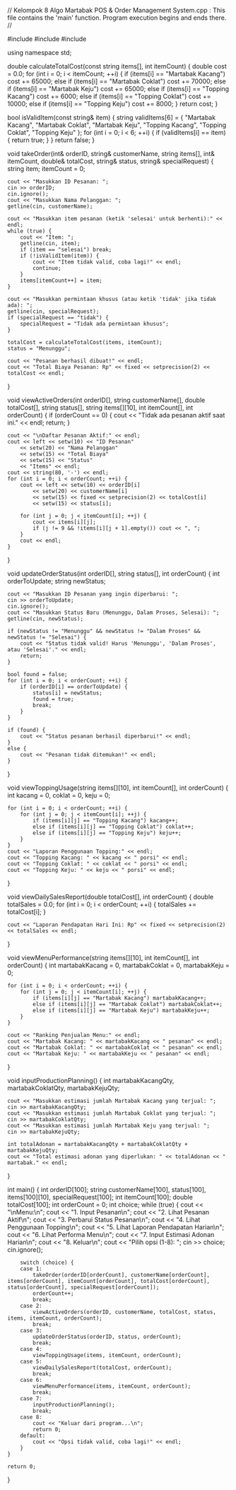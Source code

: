 // Kelompok 8 Algo Martabak POS & Order Management System.cpp : This file contains the 'main' function. Program execution begins and ends there.
//

#include <iostream>
#include <string>
#include <iomanip>

using namespace std;

double calculateTotalCost(const string items[], int itemCount) {
    double cost = 0.0;
    for (int i = 0; i < itemCount; ++i) {
        if (items[i] == "Martabak Kacang") cost += 65000;
        else if (items[i] == "Martabak Coklat") cost += 70000;
        else if (items[i] == "Martabak Keju") cost += 65000;
        else if (items[i] == "Topping Kacang") cost += 6000;
        else if (items[i] == "Topping Coklat") cost += 10000;
        else if (items[i] == "Topping Keju") cost += 8000;
    }
    return cost;
}

bool isValidItem(const string& item) {
    string validItems[6] = {
        "Martabak Kacang", "Martabak Coklat", "Martabak Keju",
        "Topping Kacang", "Topping Coklat", "Topping Keju"
    };
    for (int i = 0; i < 6; ++i) {
        if (validItems[i] == item) {
            return true;
        }
    }
    return false;
}

void takeOrder(int& orderID, string& customerName, string items[], int& itemCount, double& totalCost, string& status, string& specialRequest) {
    string item;
    itemCount = 0;

    cout << "Masukkan ID Pesanan: ";
    cin >> orderID;
    cin.ignore();
    cout << "Masukkan Nama Pelanggan: ";
    getline(cin, customerName);

    cout << "Masukkan item pesanan (ketik 'selesai' untuk berhenti):" << endl;
    while (true) {
        cout << "Item: ";
        getline(cin, item);
        if (item == "selesai") break;
        if (!isValidItem(item)) {
            cout << "Item tidak valid, coba lagi!" << endl;
            continue;
        }
        items[itemCount++] = item;
    }

    cout << "Masukkan permintaan khusus (atau ketik 'tidak' jika tidak ada): ";
    getline(cin, specialRequest);
    if (specialRequest == "tidak") {
        specialRequest = "Tidak ada permintaan khusus";
    }

    totalCost = calculateTotalCost(items, itemCount);
    status = "Menunggu";

    cout << "Pesanan berhasil dibuat!" << endl;
    cout << "Total Biaya Pesanan: Rp" << fixed << setprecision(2) << totalCost << endl;
}

void viewActiveOrders(int orderID[], string customerName[], double totalCost[], string status[], string items[][10], int itemCount[], int orderCount) {
    if (orderCount == 0) {
        cout << "Tidak ada pesanan aktif saat ini." << endl;
        return;
    }

    cout << "\nDaftar Pesanan Aktif:" << endl;
    cout << left << setw(10) << "ID Pesanan"
        << setw(20) << "Nama Pelanggan"
        << setw(15) << "Total Biaya"
        << setw(15) << "Status"
        << "Items" << endl;
    cout << string(80, '-') << endl;
    for (int i = 0; i < orderCount; ++i) {
        cout << left << setw(10) << orderID[i]
            << setw(20) << customerName[i]
            << setw(15) << fixed << setprecision(2) << totalCost[i]
            << setw(15) << status[i];

        for (int j = 0; j < itemCount[i]; ++j) {
            cout << items[i][j];
            if (j != 9 && !items[i][j + 1].empty()) cout << ", ";
        }
        cout << endl;
    }
}

void updateOrderStatus(int orderID[], string status[], int orderCount) {
    int orderToUpdate;
    string newStatus;

    cout << "Masukkan ID Pesanan yang ingin diperbarui: ";
    cin >> orderToUpdate;
    cin.ignore();
    cout << "Masukkan Status Baru (Menunggu, Dalam Proses, Selesai): ";
    getline(cin, newStatus);

    if (newStatus != "Menunggu" && newStatus != "Dalam Proses" && newStatus != "Selesai") {
        cout << "Status tidak valid! Harus 'Menunggu', 'Dalam Proses', atau 'Selesai'." << endl;
        return;
    }

    bool found = false;
    for (int i = 0; i < orderCount; ++i) {
        if (orderID[i] == orderToUpdate) {
            status[i] = newStatus;
            found = true;
            break;
        }
    }

    if (found) {
        cout << "Status pesanan berhasil diperbarui!" << endl;
    }
    else {
        cout << "Pesanan tidak ditemukan!" << endl;
    }
}

void viewToppingUsage(string items[][10], int itemCount[], int orderCount) {
    int kacang = 0, coklat = 0, keju = 0;

    for (int i = 0; i < orderCount; ++i) {
        for (int j = 0; j < itemCount[i]; ++j) {
            if (items[i][j] == "Topping Kacang") kacang++;
            else if (items[i][j] == "Topping Coklat") coklat++;
            else if (items[i][j] == "Topping Keju") keju++;
        }
    }
    cout << "Laporan Penggunaan Topping:" << endl;
    cout << "Topping Kacang: " << kacang << " porsi" << endl;
    cout << "Topping Coklat: " << coklat << " porsi" << endl;
    cout << "Topping Keju: " << keju << " porsi" << endl;
}

void viewDailySalesReport(double totalCost[], int orderCount) {
    double totalSales = 0.0;
    for (int i = 0; i < orderCount; ++i) {
        totalSales += totalCost[i];
    }

    cout << "Laporan Pendapatan Hari Ini: Rp" << fixed << setprecision(2) << totalSales << endl;
}

void viewMenuPerformance(string items[][10], int itemCount[], int orderCount) {
    int martabakKacang = 0, martabakCoklat = 0, martabakKeju = 0;

    for (int i = 0; i < orderCount; ++i) {
        for (int j = 0; j < itemCount[i]; ++j) {
            if (items[i][j] == "Martabak Kacang") martabakKacang++;
            else if (items[i][j] == "Martabak Coklat") martabakCoklat++;
            else if (items[i][j] == "Martabak Keju") martabakKeju++;
        }
    }

    cout << "Ranking Penjualan Menu:" << endl;
    cout << "Martabak Kacang: " << martabakKacang << " pesanan" << endl;
    cout << "Martabak Coklat: " << martabakCoklat << " pesanan" << endl;
    cout << "Martabak Keju: " << martabakKeju << " pesanan" << endl;
}

void inputProductionPlanning() {
    int martabakKacangQty, martabakCoklatQty, martabakKejuQty;

    cout << "Masukkan estimasi jumlah Martabak Kacang yang terjual: ";
    cin >> martabakKacangQty;
    cout << "Masukkan estimasi jumlah Martabak Coklat yang terjual: ";
    cin >> martabakCoklatQty;
    cout << "Masukkan estimasi jumlah Martabak Keju yang terjual: ";
    cin >> martabakKejuQty;

    int totalAdonan = martabakKacangQty + martabakCoklatQty + martabakKejuQty;
    cout << "Total estimasi adonan yang diperlukan: " << totalAdonan << " martabak." << endl;
}

int main() {
    int orderID[100];
    string customerName[100], status[100], items[100][10], specialRequest[100];
    int itemCount[100];
    double totalCost[100];
    int orderCount = 0;
    int choice;
    while (true) {
        cout << "\nMenu:\n";
        cout << "1. Input Pesanan\n";
        cout << "2. Lihat Pesanan Aktif\n";
        cout << "3. Perbarui Status Pesanan\n";
        cout << "4. Lihat Penggunaan Topping\n";
        cout << "5. Lihat Laporan Pendapatan Harian\n";
        cout << "6. Lihat Performa Menu\n";
        cout << "7. Input Estimasi Adonan Harian\n";
        cout << "8. Keluar\n";
        cout << "Pilih opsi (1-8): ";
        cin >> choice;
        cin.ignore();

        switch (choice) {
        case 1:
            takeOrder(orderID[orderCount], customerName[orderCount], items[orderCount], itemCount[orderCount], totalCost[orderCount], status[orderCount], specialRequest[orderCount]);
            orderCount++;
            break;
        case 2:
            viewActiveOrders(orderID, customerName, totalCost, status, items, itemCount, orderCount);
            break;
        case 3:
            updateOrderStatus(orderID, status, orderCount);
            break;
        case 4:
            viewToppingUsage(items, itemCount, orderCount);
        case 5:
            viewDailySalesReport(totalCost, orderCount);
            break;
        case 6:
            viewMenuPerformance(items, itemCount, orderCount);
            break;
        case 7:
            inputProductionPlanning();
            break;
        case 8:
            cout << "Keluar dari program...\n";
            return 0;
        default:
            cout << "Opsi tidak valid, coba lagi!" << endl;
        }
    }

    return 0;
}
